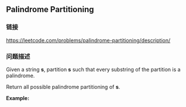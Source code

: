 ## Palindrome Partitioning  
### 链接  
https://leetcode.com/problems/palindrome-partitioning/description/  
### 问题描述
Given a string **s**, partition **s** such that every substring of the partition is a palindrome.

Return all possible palindrome partitioning of **s**.

**Example:**
